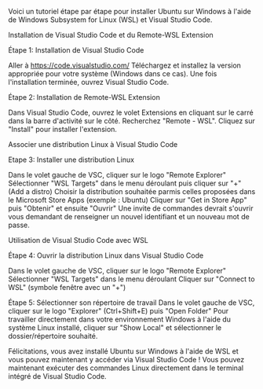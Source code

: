 Voici un tutoriel étape par étape pour installer Ubuntu sur Windows à l'aide de Windows Subsystem for Linux (WSL) et Visual Studio Code.

Installation de Visual Studio Code et du Remote-WSL Extension

Étape 1: Installation de Visual Studio Code

Aller à https://code.visualstudio.com/
Téléchargez et installez la version appropriée pour votre système (Windows dans ce cas).
Une fois l'installation terminée, ouvrez Visual Studio Code.

Étape 2: Installation de Remote-WSL Extension

Dans Visual Studio Code, ouvrez le volet Extensions en cliquant sur le carré dans la barre d'activité sur le côté.
Recherchez "Remote - WSL".
Cliquez sur "Install" pour installer l'extension.

Associer une distribution Linux à Visual Studio Code

Etape 3: Installer une distribution Linux

Dans le volet gauche de VSC, cliquer sur le logo "Remote Explorer"
Sélectionner "WSL Targets" dans le menu déroulant puis cliquer sur "+" (Add a distro)
Choisir la distribution souhaitée parmis celles proposées dans le Microsoft Store Apps (exemple : Ubuntu)
Cliquer sur "Get in Store App" puis "Obtenir" et ensuite "Ouvrir"
Une invite de commandes devrait s'ouvrir vous demandant de renseigner un nouvel identifiant et un nouveau mot de passe. 

Utilisation de Visual Studio Code avec WSL

Étape 4: Ouvrir la distribution Linux dans Visual Studio Code

Dans le volet gauche de VSC, cliquer sur le logo "Remote Explorer"
Sélectionner "WSL Targets" dans le menu déroulant
Cliquer sur "Connect to WSL" (symbole fenêtre avec un "+")

Étape 5: Sélectionner son répertoire de travail
Dans le volet gauche de VSC, cliquer sur le logo "Explorer" (Ctrl+Shift+E) puis "Open Folder"
Pour travailler directement dans votre environnement Windows à l'aide du système Linux installé, cliquer sur "Show Local" et sélectionner le dossier/répertoire souhaité.

Félicitations, vous avez installé Ubuntu sur Windows à l'aide de WSL et vous pouvez maintenant y accéder via Visual Studio Code ! 
Vous pouvez maintenant exécuter des commandes Linux directement dans le terminal intégré de Visual Studio Code.


